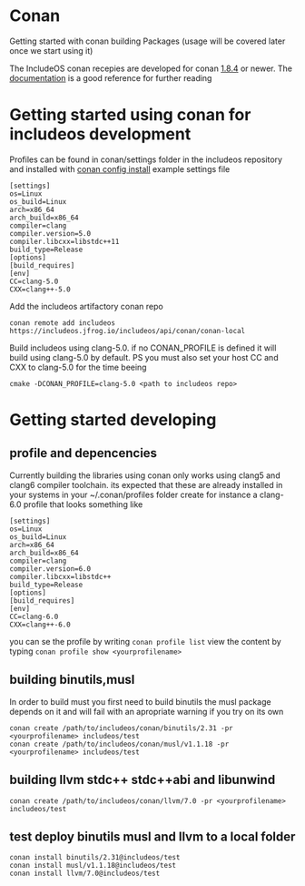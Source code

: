 # Conan
Getting started with conan building Packages (usage will be covered later once we start using it)

The IncludeOS conan recepies are developed for conan [1.8.4](https://github.com/conan-io/conan/releases/tag/1.8.4) or newer.
The [documentation](https://docs.conan.io/en/latest/index.html) is a good reference for further reading

# Getting started using conan for includeos development
Profiles can be found in conan/settings folder in the includeos repository and installed with
[conan config install](https://docs.conan.io/en/latest/reference/commands/consumer/config.html#conan-config-install)
example settings file
```
[settings]
os=Linux
os_build=Linux
arch=x86_64
arch_build=x86_64
compiler=clang
compiler.version=5.0
compiler.libcxx=libstdc++11
build_type=Release
[options]
[build_requires]
[env]
CC=clang-5.0
CXX=clang++-5.0
```
Add the includeos artifactory conan repo
```
conan remote add includeos https://includeos.jfrog.io/includeos/api/conan/conan-local
```

Build includeos using clang-5.0. if no CONAN_PROFILE is defined it will build using clang-5.0 by default. PS you must also set your host CC and CXX to clang-5.0 for the time beeing
```
cmake -DCONAN_PROFILE=clang-5.0 <path to includeos repo>
```

# Getting started developing
## profile and depencencies
Currently building the libraries using conan only works using clang5 and clang6 compiler toolchain. its expected that these are already installed in your systems
in your ~/.conan/profiles folder create for instance a clang-6.0 profile that looks something like
```
[settings]
os=Linux
os_build=Linux
arch=x86_64
arch_build=x86_64
compiler=clang
compiler.version=6.0
compiler.libcxx=libstdc++
build_type=Release
[options]
[build_requires]
[env]
CC=clang-6.0
CXX=clang++-6.0

```
you can se the profile by writing
        `conan profile list`
view the content by typing
        `conan profile show <yourprofilename>`
## building binutils,musl
In order to build must you first need to build binutils the musl package depends on it and will fail with an apropriate warning if you try on its own
```
conan create /path/to/includeos/conan/binutils/2.31 -pr <yourprofilename> includeos/test
conan create /path/to/includeos/conan/musl/v1.1.18 -pr <yourprofilename> includeos/test
```

## building llvm stdc++ stdc++abi and libunwind
```
conan create /path/to/includeos/conan/llvm/7.0 -pr <yourprofilename> includeos/test
```

## test deploy binutils musl and llvm to a local folder
```
conan install binutils/2.31@includeos/test
conan install musl/v1.1.18@includeos/test
conan install llvm/7.0@includeos/test
```
